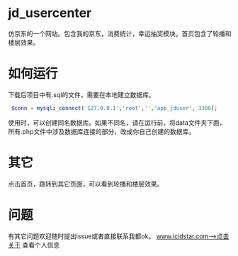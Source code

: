 # jd_usercenter
仿京东的一个网站。包含我的京东，消费统计，幸运抽奖模块。首页包含了轮播和楼层效果。
# 如何运行
下载后项目中有.sql的文件，需要在本地建立数据库。
```php
 $conn = mysqli_connect('127.0.0.1','root','','app_jduser', 3306);
```
使用时，可以创建同名数据库。如果不同名，请在运行前，将data文件夹下面，所有.php文件中涉及数据库连接的部分，改成你自己创建的数据库。

# 其它
点击首页，跳转到其它页面，可以看到轮播和楼层效果。

# 问题
有其它问题欢迎随时提出issue或者直接联系我都ok。
www.icidstar.com-->点击关于 查看个人信息


